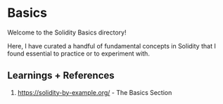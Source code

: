 # Basics

Welcome to the Solidity Basics directory! 

Here, I have curated a handful of fundamental concepts in Solidity that I found essential to practice or to experiment with.

## Learnings + References
1. https://solidity-by-example.org/ - The Basics Section
